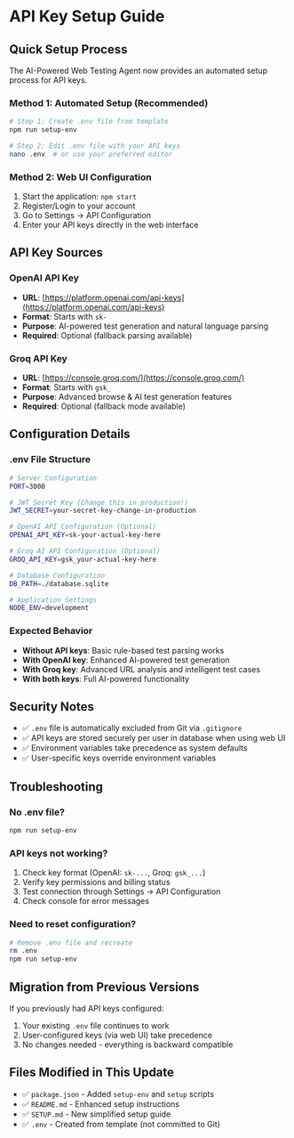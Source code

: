 # API Key Setup Guide

## Quick Setup Process

The AI-Powered Web Testing Agent now provides an automated setup process for API keys.

### Method 1: Automated Setup (Recommended)

```bash
# Step 1: Create .env file from template
npm run setup-env

# Step 2: Edit .env file with your API keys
nano .env  # or use your preferred editor
```

### Method 2: Web UI Configuration

1. Start the application: `npm start`
2. Register/Login to your account
3. Go to Settings → API Configuration
4. Enter your API keys directly in the web interface

## API Key Sources

### OpenAI API Key
- **URL**: [https://platform.openai.com/api-keys](https://platform.openai.com/api-keys)
- **Format**: Starts with `sk-`
- **Purpose**: AI-powered test generation and natural language parsing
- **Required**: Optional (fallback parsing available)

### Groq API Key
- **URL**: [https://console.groq.com/](https://console.groq.com/)
- **Format**: Starts with `gsk_`
- **Purpose**: Advanced browse & AI test generation features
- **Required**: Optional (fallback mode available)

## Configuration Details

### .env File Structure
```bash
# Server Configuration
PORT=3000

# JWT Secret Key (Change this in production!)
JWT_SECRET=your-secret-key-change-in-production

# OpenAI API Configuration (Optional)
OPENAI_API_KEY=sk-your-actual-key-here

# Groq AI API Configuration (Optional)
GROQ_API_KEY=gsk_your-actual-key-here

# Database Configuration
DB_PATH=./database.sqlite

# Application Settings
NODE_ENV=development
```

### Expected Behavior
- **Without API keys**: Basic rule-based test parsing works
- **With OpenAI key**: Enhanced AI-powered test generation
- **With Groq key**: Advanced URL analysis and intelligent test cases
- **With both keys**: Full AI-powered functionality

## Security Notes

- ✅ `.env` file is automatically excluded from Git via `.gitignore`
- ✅ API keys are stored securely per user in database when using web UI
- ✅ Environment variables take precedence as system defaults
- ✅ User-specific keys override environment variables

## Troubleshooting

### No .env file?
```bash
npm run setup-env
```

### API keys not working?
1. Check key format (OpenAI: `sk-...`, Groq: `gsk_...`)
2. Verify key permissions and billing status
3. Test connection through Settings → API Configuration
4. Check console for error messages

### Need to reset configuration?
```bash
# Remove .env file and recreate
rm .env
npm run setup-env
```

## Migration from Previous Versions

If you previously had API keys configured:
1. Your existing `.env` file continues to work
2. User-configured keys (via web UI) take precedence
3. No changes needed - everything is backward compatible

## Files Modified in This Update

- ✅ `package.json` - Added `setup-env` and `setup` scripts
- ✅ `README.md` - Enhanced setup instructions
- ✅ `SETUP.md` - New simplified setup guide
- ✅ `.env` - Created from template (not committed to Git)
